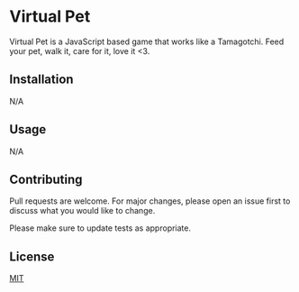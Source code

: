 # Virtual Pet

Virtual Pet is a JavaScript based game that works like a Tamagotchi. Feed your pet, walk it, care for it, love it <3.

## Installation

N/A

## Usage

N/A

## Contributing

Pull requests are welcome. For major changes, please open an issue first
to discuss what you would like to change.

Please make sure to update tests as appropriate.

## License

[MIT](https://choosealicense.com/licenses/mit/)